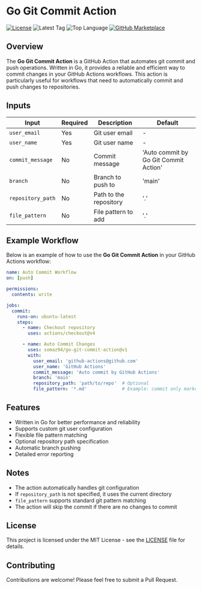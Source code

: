 # Go Git Commit Action

[![License](https://img.shields.io/github/license/somaz94/go-git-commit-action)](https://github.com/somaz94/go-git-commit-action)
![Latest Tag](https://img.shields.io/github/v/tag/somaz94/go-git-commit-action)
![Top Language](https://img.shields.io/github/languages/top/somaz94/go-git-commit-action?color=green&logo=go&logoColor=b)
[![GitHub Marketplace](https://img.shields.io/badge/Marketplace-Git%20Commit%20Action-blue?logo=github)](https://github.com/marketplace/actions/git-commit-action)

## Overview

The **Go Git Commit Action** is a GitHub Action that automates git commit and push operations. Written in Go, it provides a reliable and efficient way to commit changes in your GitHub Actions workflows. This action is particularly useful for workflows that need to automatically commit and push changes to repositories.

## Inputs

| Input             | Required | Description                    | Default                           |
|-------------------|----------|--------------------------------|-----------------------------------|
| `user_email`      | Yes      | Git user email                 | -                                 |
| `user_name`       | Yes      | Git user name                  | -                                 |
| `commit_message`  | No      | Commit message                 | 'Auto commit by Go Git Commit Action' |
| `branch`          | No      | Branch to push to              | 'main'                           |
| `repository_path` | No       | Path to the repository         | '.'                              |
| `file_pattern`    | No      | File pattern to add            | '.'                              |

## Example Workflow

Below is an example of how to use the **Go Git Commit Action** in your GitHub Actions workflow:

```yaml
name: Auto Commit Workflow
on: [push]

permissions:
  contents: write

jobs:
  commit:
    runs-on: ubuntu-latest
    steps:
      - name: Checkout repository
        uses: actions/checkout@v4

      - name: Auto Commit Changes
        uses: somaz94/go-git-commit-action@v1
        with:
          user_email: 'github-actions@github.com'
          user_name: 'GitHub Actions'
          commit_message: 'Auto commit by GitHub Actions'
          branch: 'main'
          repository_path: 'path/to/repo'  # Optional
          file_pattern: '*.md'             # Example: commit only markdown files
```

## Features

- Written in Go for better performance and reliability
- Supports custom git user configuration
- Flexible file pattern matching
- Optional repository path specification
- Automatic branch pushing
- Detailed error reporting

## Notes

- The action automatically handles git configuration
- If `repository_path` is not specified, it uses the current directory
- `file_pattern` supports standard git pattern matching
- The action will skip the commit if there are no changes to commit

## License

This project is licensed under the MIT License - see the [LICENSE](LICENSE) file for details.

## Contributing

Contributions are welcome! Please feel free to submit a Pull Request.